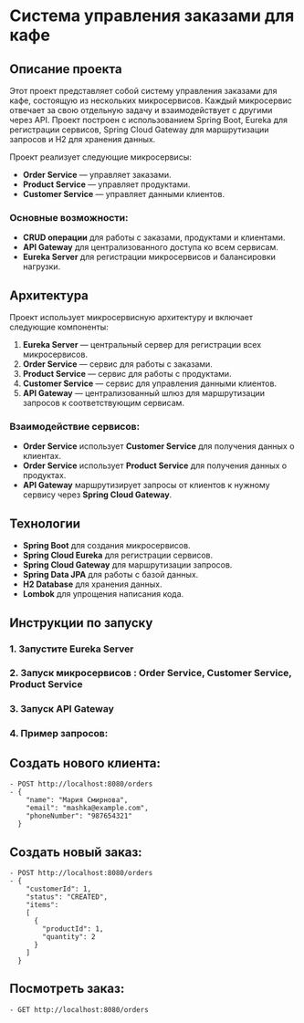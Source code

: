 # Система управления заказами для кафе

## Описание проекта

Этот проект представляет собой систему управления заказами для кафе, состоящую из нескольких микросервисов. Каждый микросервис отвечает за свою отдельную задачу и взаимодействует с другими через API. Проект построен с использованием Spring Boot, Eureka для регистрации сервисов, Spring Cloud Gateway для маршрутизации запросов и H2 для хранения данных.

Проект реализует следующие микросервисы:
- **Order Service** — управляет заказами.
- **Product Service** — управляет продуктами.
- **Customer Service** — управляет данными клиентов.

### Основные возможности:
- **CRUD операции** для работы с заказами, продуктами и клиентами.
- **API Gateway** для централизованного доступа ко всем сервисам.
- **Eureka Server** для регистрации микросервисов и балансировки нагрузки.

## Архитектура

Проект использует микросервисную архитектуру и включает следующие компоненты:
1. **Eureka Server** — центральный сервер для регистрации всех микросервисов.
2. **Order Service** — сервис для работы с заказами.
3. **Product Service** — сервис для работы с продуктами.
4. **Customer Service** — сервис для управления данными клиентов.
5. **API Gateway** — централизованный шлюз для маршрутизации запросов к соответствующим сервисам.

### Взаимодействие сервисов:
- **Order Service** использует **Customer Service** для получения данных о клиентах.
- **Order Service** использует **Product Service** для получения данных о продуктах.
- **API Gateway** маршрутизирует запросы от клиентов к нужному сервису через **Spring Cloud Gateway**.

## Технологии

- **Spring Boot** для создания микросервисов.
- **Spring Cloud Eureka** для регистрации сервисов.
- **Spring Cloud Gateway** для маршрутизации запросов.
- **Spring Data JPA** для работы с базой данных.
- **H2 Database** для хранения данных.
- **Lombok** для упрощения написания кода.

## Инструкции по запуску

### 1. Запустите Eureka Server
### 2. Запуск микросервисов : Order Service, Customer Service, Product Service
### 3. Запуск API Gateway
### 4. Пример запросов:
  ##	Создать нового клиента:
    - POST http://localhost:8080/orders
    - {
        "name": "Мария Смирнова",
        "email": "mashka@example.com",
        "phoneNumber": "987654321"
      }

   ##	Создать новый заказ:
    - POST http://localhost:8080/orders
    - {
        "customerId": 1,
        "status": "CREATED",
        "items": 
        [
          {
            "productId": 1,
            "quantity": 2
          }
        ]
      }
      

  ## Посмотреть заказ:
    - GET http://localhost:8080/orders
